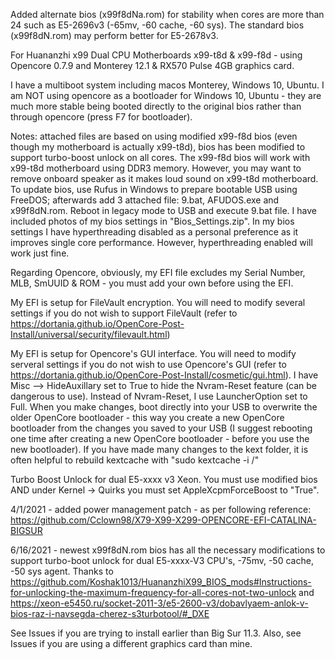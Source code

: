 Added alternate bios (x99f8dNa.rom) for stability when cores are more than 24 such as E5-2696v3 (-65mv, -60 cache, -60 sys).
The standard bios (x99f8dN.rom) may perform better for E5-2678v3.

For Huananzhi x99 Dual CPU Motherboards x99-t8d & x99-f8d - using Opencore 0.7.9 and Monterey 12.1 & RX570 Pulse 4GB graphics card.

I have a multiboot system including macos Monterey, Windows 10, Ubuntu.  I am NOT using opencore as a bootloader for Windows 10, Ubuntu - they are much more stable being booted directly to the original bios rather than through opencore (press F7 for bootloader).

Notes:  attached files are based on using modified x99-f8d bios (even though my motherboard is actually x99-t8d), bios has been modified to support turbo-boost unlock on all cores.  The x99-f8d bios will work with x99-t8d motherboard using DDR3 memory.  However, you may want to remove onboard speaker as it makes loud sound on x99-t8d motherboard.  To update bios, use Rufus in Windows to prepare bootable USB using FreeDOS; afterwards add 3 attached file:  9.bat, AFUDOS.exe and x99f8dN.rom.  Reboot in legacy mode to USB and execute 9.bat file.  I have included photos of my bios settings in "Bios_Settings.zip".  In my bios settings I have hyperthreading disabled as a personal preference as it improves single core performance.  However, hyperthreading enabled will work just fine.

Regarding Opencore, obviously, my EFI file excludes my Serial Number, MLB, SmUUID & ROM - you must add your own before using the EFI.

My EFI is setup for FileVault encryption.  You will need to modify several settings if you do not wish to support FileVault (refer to https://dortania.github.io/OpenCore-Post-Install/universal/security/filevault.html)

My EFI is setup for Opencore's GUI interface.  You will need to modify serveral settings if you do not wish to use Opencore's GUI (refer to https://dortania.github.io/OpenCore-Post-Install/cosmetic/gui.html).  I have Misc --> HideAuxillary set to True to hide the Nvram-Reset feature (can be dangerous to use).  Instead of Nvram-Reset, I use LauncherOption set to Full.  When you make changes, boot directly into your USB to overwrite the older OpenCore bootloader - this way you create a new OpenCore bootloader from the changes you saved to your USB (I suggest rebooting one time after creating a new OpenCore bootloader - before you use the new bootloader).  If you have made many changes to the kext folder, it is often helpful to rebuild kextcache with "sudo kextcache -i /"

Turbo Boost Unlock for dual E5-xxxx v3 Xeon.  You must use modified bios AND under Kernel -> Quirks you must set AppleXcpmForceBoost to "True".

4/1/2021 - added power management patch - as per following reference:  https://github.com/Cclown98/X79-X99-X299-OPENCORE-EFI-CATALINA-BIGSUR

6/16/2021 - newest x99f8dN.rom bios has all the necessary modifications to support turbo-boot unlock for dual E5-xxxx-V3 CPU's, -75mv, -50 cache, -50 sys agent.  Thanks to https://github.com/Koshak1013/HuananzhiX99_BIOS_mods#Instructions-for-unlocking-the-maximum-frequency-for-all-cores-not-two-unlock and https://xeon-e5450.ru/socket-2011-3/e5-2600-v3/dobavlyaem-anlok-v-bios-raz-i-navsegda-cherez-s3turbotool/#_DXE

See Issues if you are trying to install earlier than Big Sur 11.3.  Also, see Issues if you are using a different graphics card than mine.
